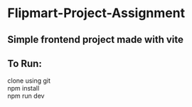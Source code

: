 # Flipmart-Project-Assignment
## Simple frontend project made with vite
## To Run:
 clone using git<br>
 npm install<br>
 npm run dev
